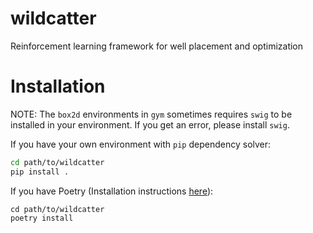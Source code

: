 # wildcatter
Reinforcement learning framework for well placement and optimization

# Installation

NOTE: The `box2d` environments in `gym` sometimes requires `swig` to be installed
in your environment. If you get an error, please install `swig`.

If you have your own environment with `pip` dependency solver:

```bash
cd path/to/wildcatter
pip install .
```

If you have Poetry (Installation instructions [here](https://python-poetry.org/docs/master/#installation)):

```shell
cd path/to/wildcatter
poetry install 
```